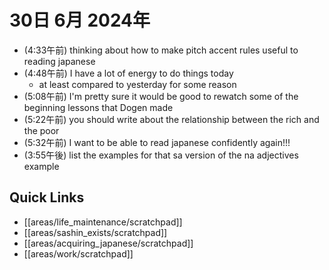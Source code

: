 # 30日 6月 2024年
- (4:33午前) thinking about how to make pitch accent rules useful to reading japanese
- (4:48午前) I have a lot of energy to do things today
  - at least compared to yesterday for some reason
- (5:08午前) I'm pretty sure it would be good to rewatch some of the beginning lessons that Dogen made
- (5:22午前) you should write about the relationship between the rich and the poor
- (5:32午前) I want to be able to read japanese confidently again!!!
- (3:55午後) list the examples for that sa version of the na adjectives example





 



## Quick Links
- [[areas/life_maintenance/scratchpad]]
- [[areas/sashin_exists/scratchpad]]
- [[areas/acquiring_japanese/scratchpad]]
- [[areas/work/scratchpad]]
